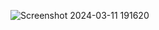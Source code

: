 ![Screenshot 2024-03-11 191620](https://github.com/RandomKings/todo-list-ta/assets/127679190/e29ce458-93f8-4bc0-9de5-7d7519219cd3)

